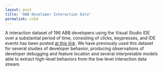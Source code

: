 ```yaml
---
layout: post
title: "ABB Developer Interaction Data"
permalink: cchd
---
```


A interaction dataset of 196 ABB developers using the Visual Studio IDE over a substantial period of time, consisting of clicks, keypresses, and IDE events has been posted <a href="https://abb-iss.github.io/DeveloperInteractionLogs/">at this link</a>. We have previously used this dataset for several studies of developer behavior, producing observations of developer debugging and feature location and several interpretable models able to extract high-level behaviors from the low level interaction data stream.
